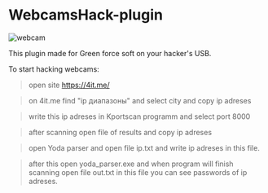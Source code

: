 # WebcamsHack-plugin
![webcam](https://user-images.githubusercontent.com/43011806/46421063-0b838780-c73a-11e8-8295-395d020d037c.png)

This plugin made for Green force soft on your hacker's USB.

To start hacking webcams:

> open site https://4it.me/

> on 4it.me find "ip диапазоны" and select city and copy ip adreses

> write this ip adreses in Kportscan programm and select port 8000

> after scanning open file of results and copy ip adreses

> open Yoda parser and open file ip.txt and write ip adreses in this file.

> after this open yoda_parser.exe and when program will finish scanning open file out.txt in this file you can see passwords of ip adreses.
